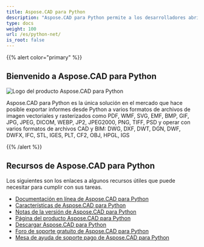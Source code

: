 ```yaml
---
title: Aspose.CAD para Python
description: "Aspose.CAD para Python permite a los desarrolladores abrir, leer y procesar formatos de archivo AutoCAD DWG, DXF, DWT y otros formatos de archivo CAD y BIM, tales como: DGN, DWF, DWFX, IFC, STL, IGES, PLT, CF2, OBJ, HPGL, IGS."
type: docs
weight: 100
url: /es/python-net/
is_root: false
---
```


{{% alert color="primary" %}}

## **Bienvenido a Aspose.CAD para Python**

![Logo del producto Aspose.CAD para Python](/cad/_assets/home_4.png)

Aspose.CAD para Python es la única solución en el mercado que hace posible exportar informes desde Python a varios formatos de archivos de imagen vectoriales y rasterizados como PDF, WMF, SVG, EMF, BMP, GIF, JPG, JPEG, DICOM, WEBP, JP2, JPEG2000, PNG, TIFF, PSD y operar con varios formatos de archivos CAD y BIM: DWG, DXF, DWT, DGN, DWF, DWFX, IFC, STL, IGES, PLT, CF2, OBJ, HPGL, IGS

{{% /alert %}}

## **Recursos de Aspose.CAD para Python**

Los siguientes son los enlaces a algunos recursos útiles que puede necesitar para cumplir con sus tareas.

- [Documentación en línea de Aspose.CAD para Python](/es/cad/python-net/)
- [Características de Aspose.CAD para Python](/es/cad/python-net/features-overview/)
- [Notas de la versión de Aspose.CAD para Python](https://releases.aspose.com/cad/python-net/release-notes/)
- [Página del producto Aspose.CAD para Python](https://products.aspose.com/cad/python-net/)
- [Descargar Aspose.CAD para Python](https://downloads.aspose.com/cad/python-net)
- [Foro de soporte gratuito de Aspose.CAD para Python](https://forum.aspose.com/c/cad/19)
- [Mesa de ayuda de soporte pago de Aspose.CAD para Python](https://helpdesk.aspose.com/)
